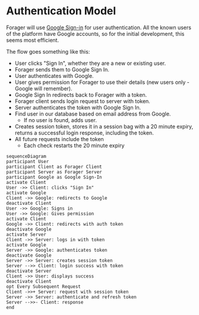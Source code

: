 # Authentication Model

Forager will use [Google Sign-in](https://developers.google.com/identity/sign-in/web/sign-in) for user authentication. All the known users of the platform have Google accounts, so for the initial development, this seems most efficient.

The flow goes something like this:

- User clicks "Sign In", whether they are a new or existing user.
- Forager sends them to Google Sign In.
- User authenticates with Google.
- User gives permission for Forager to use their details (new users only - Google will remember).
- Google Sign In redirects back to Forager with a token.
- Forager client sends login request to server with token.
- Server authenticates the token with Google Sign In.
- Find user in our database based on email address from Google.
  - If no user is found, adds user.
- Creates session token, stores it in a session bag with a 20 minute expiry, returns a successful login response, including the token.
- All future requests include the token
  - Each check restarts the 20 minute expiry

```mermaid
sequenceDiagram
participant User
participant Client as Forager Client
participant Server as Forager Server
participant Google as Google Sign-In
activate Client
User ->> Client: clicks "Sign In"
activate Google
Client ->> Google: redirects to Google
deactivate Client
User ->> Google: Signs in
User ->> Google: Gives permission
activate Client
Google ->> Client: redirects with auth token
deactivate Google
activate Server
Client ->> Server: logs in with token
activate Google
Server ->> Google: authenticates token
deactivate Google
Server ->> Server: creates session token
Server -->> Client: login success with token
deactivate Server
Client ->> User: displays success
deactivate Client
opt Every Subsequent Request
Client ->>+ Server: request with session token
Server ->> Server: authenticate and refresh token
Server -->>- Client: response
end
```
